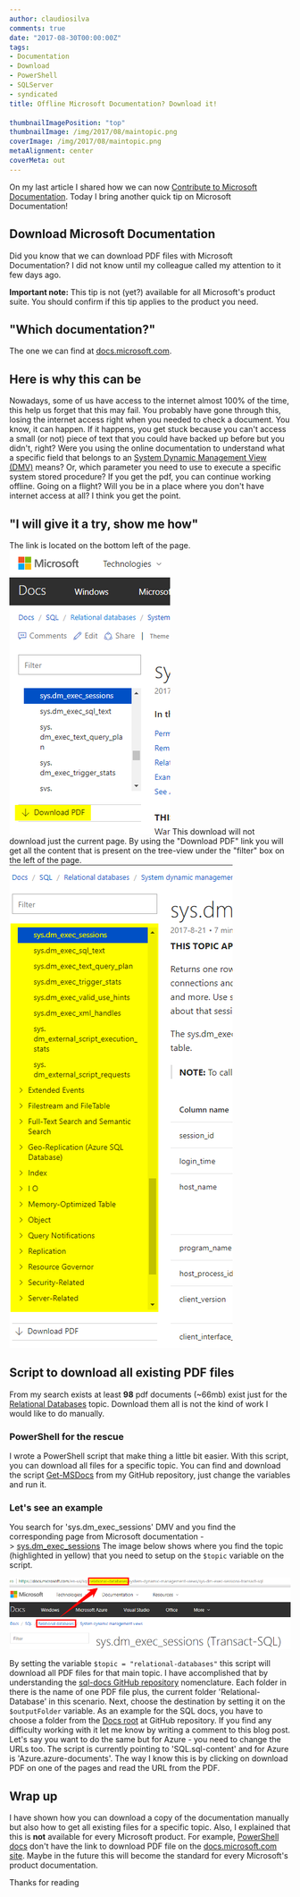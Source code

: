 ```yaml
---
author: claudiosilva
comments: true
date: "2017-08-30T00:00:00Z"
tags:
- Documentation
- Download
- PowerShell
- SQLServer
- syndicated
title: Offline Microsoft Documentation? Download it!

thumbnailImagePosition: "top"
thumbnailImage: /img/2017/08/maintopic.png
coverImage: /img/2017/08/maintopic.png
metaAlignment: center
coverMeta: out
---
```

On my last article I shared how we can now [Contribute to Microsoft Documentation](http://claudioessilva.eu/2017/08/28/contribute-to-microsoft-documentation/). Today I bring another quick tip on Microsoft Documentation!

## Download Microsoft Documentation

Did you know that we can download PDF files with Microsoft Documentation?
I did not know until my colleague called my attention to it few days ago.

**Important note:** This tip is not (yet?) available for all Microsoft's product suite. You should confirm if this tip applies to the product you need.

## "Which documentation?"

The one we can find at [docs.microsoft.com](https://docs.microsoft.com).

## Here is why this can be

Nowadays, some of us have access to the internet almost 100% of the time, this help us forget that this may fail. You probably have gone through this, losing the internet access right when you needed to check a document. You know, it can happen.
If it happens, you get stuck because you can't access a small (or not) piece of text that you could have backed up before but you didn't, right?
Were you using the online documentation to understand what a specific field that belongs to an [System Dynamic Management View (DMV)](https://docs.microsoft.com/en-us/sql/relational-databases/system-dynamic-management-views/system-dynamic-management-views) means? Or, which parameter you need to use to execute a specific system stored procedure?
If you get the pdf, you can continue working offline. Going on a flight? Will you be in a place where you don't have internet access at all?
I think you get the point.

## "I will give it a try, show me how"

The link is located on the bottom left of the page.
![downloadlink](/img/2017/08/downloadlink.png)
This download will not download just the current page. By using the "Download PDF" link you will get all the content that is present on the tree-view under the "filter" box on the left of the page.
![treeview](/img/2017/08/treeview.png)

## Script to download all existing PDF files

From my search exists at least **98** pdf documents (~66mb) exist just for the [Relational Databases](https://docs.microsoft.com/en-gb/sql/relational-databases/database-features) topic. Download them all is not the kind of work I would like to do manually.

### PowerShell for the rescue

I wrote a PowerShell script that make thing a little bit easier.
With this script, you can download all files for a specific topic. You can find and download the script [Get-MSDocs](https://github.com/ClaudioESSilva/SQLServer-PowerShell/blob/master/Download%20MS%20Documentation/Get-MSDocs.ps1) from my GitHub repository, just change the variables and run it.

### Let's see an example

You search for 'sys.dm_exec_sessions' DMV and you find the corresponding page from Microsoft documentation -> [sys.dm_exec_sessions](https://docs.microsoft.com/en-us/sql/relational-databases/system-dynamic-management-views/sys-dm-exec-sessions-transact-sql)
The image below shows where you find the topic (highlighted in yellow) that you need to setup on the `$topic` variable on the script.

![maintopic](/img/2017/08/maintopic.png)

By setting the variable `$topic = "relational-databases"` this script will download all PDF files for that main topic. I have accomplished that by understanding the [sql-docs GitHub repository](https://github.com/MicrosoftDocs/sql-docs/tree/live/docs/relational-databases) nomenclature.
Each folder in there is the name of one PDF file plus, the current folder 'Relational-Database' in this scenario.
Next, choose the destination by setting it on the `$outputFolder` variable.
As an example for the SQL docs, you have to choose a folder from the [Docs root](https://github.com/MicrosoftDocs/sql-docs/tree/live/docs) at GitHub repository.
If you find any difficulty working with it let me know by writing a comment to this blog post.
Let's say you want to do the same but for Azure - you need to change the URLs too. The script is currently pointing to 'SQL.sql-content' and for Azure is 'Azure.azure-documents'. The way I know this is by clicking on download PDF on one of the pages and read the URL from the PDF.

## Wrap up

I have shown how you can download a copy of the documentation manually but also how to get all existing files for a specific topic.
Also, I explained that this is **not** available for every Microsoft product. For example, [PowerShell docs](https://docs.microsoft.com/en-gb/powershell/scripting/powershell-scripting?view=powershell-5.1) don't have the link to download PDF file on the [docs.microsoft.com site](https://docs.microsoft.com/en-gb/powershell/scripting/powershell-scripting?view=powershell-5.1).
Maybe in the future this will become the standard for every Microsoft's product documentation.
&nbsp;

Thanks for reading
